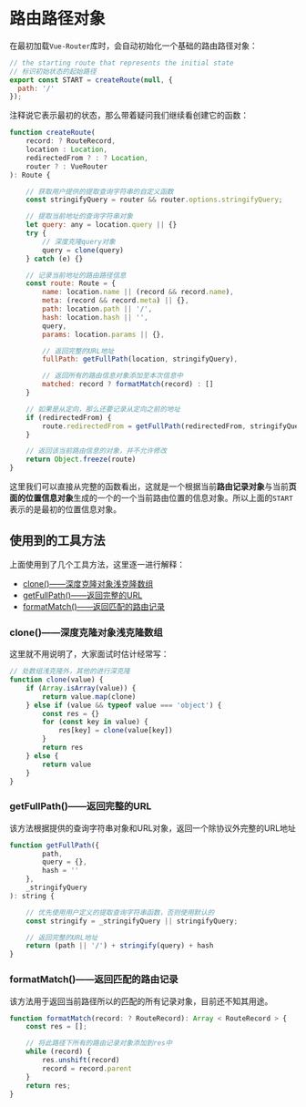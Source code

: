 # 路由路径对象

在最初加载`Vue-Router`库时，会自动初始化一个基础的路由路径对象：

```js
// the starting route that represents the initial state
// 标识初始状态的起始路径
export const START = createRoute(null, {
  path: '/'
});
```

注释说它表示最初的状态，那么带着疑问我们继续看创建它的函数：

```js
function createRoute(
    record: ? RouteRecord,
    location : Location,
    redirectedFrom ? : ? Location,
    router ? : VueRouter
): Route {

    // 获取用户提供的提取查询字符串的自定义函数
    const stringifyQuery = router && router.options.stringifyQuery;

    // 提取当前地址的查询字符串对象
    let query: any = location.query || {}
    try {
        // 深度克隆query对象
        query = clone(query)
    } catch (e) {}

    // 记录当前地址的路由路径信息
    const route: Route = {
        name: location.name || (record && record.name),
        meta: (record && record.meta) || {},
        path: location.path || '/',
        hash: location.hash || '',
        query,
        params: location.params || {},

        // 返回完整的URL地址
        fullPath: getFullPath(location, stringifyQuery),

        // 返回所有的路由信息对象添加至本次信息中
        matched: record ? formatMatch(record) : []
    }

    // 如果是从定向，那么还要记录从定向之前的地址
    if (redirectedFrom) {
        route.redirectedFrom = getFullPath(redirectedFrom, stringifyQuery)
    }

    // 返回该当前路由信息的对象，并不允许修改
    return Object.freeze(route)
}
```

这里我们可以直接从完整的函数看出，这就是一个根据当前**路由记录对象**与当前**页面的位置信息对象**生成的一个的一个当前路由位置的信息对象。所以上面的`START`表示的是最初的位置信息对象。

## 使用到的工具方法

上面使用到了几个工具方法，这里逐一进行解释：

- [clone()——深度克隆对象浅克隆数组](#clone%e6%b7%b1%e5%ba%a6%e5%85%8b%e9%9a%86%e5%af%b9%e8%b1%a1%e6%b5%85%e5%85%8b%e9%9a%86%e6%95%b0%e7%bb%84)
- [getFullPath()——返回完整的URL](#getfullpath%e8%bf%94%e5%9b%9e%e5%ae%8c%e6%95%b4%e7%9a%84url)
- [formatMatch()——返回匹配的路由记录](#formatmatch%e8%bf%94%e5%9b%9e%e5%8c%b9%e9%85%8d%e7%9a%84%e8%b7%af%e7%94%b1%e8%ae%b0%e5%bd%95)

### clone()——深度克隆对象浅克隆数组

这里就不用说明了，大家面试时估计经常写：

```js
// 处数组浅克隆外，其他的进行深克隆
function clone(value) {
    if (Array.isArray(value)) {
        return value.map(clone)
    } else if (value && typeof value === 'object') {
        const res = {}
        for (const key in value) {
            res[key] = clone(value[key])
        }
        return res
    } else {
        return value
    }
}
```

### getFullPath()——返回完整的URL

该方法根据提供的查询字符串对象和URL对象，返回一个除协议外完整的URL地址

```js
function getFullPath({
        path,
        query = {},
        hash = ''
    },
    _stringifyQuery
): string {

    // 优先使用用户定义的提取查询字符串函数，否则使用默认的
    const stringify = _stringifyQuery || stringifyQuery;

    // 返回完整的URL地址
    return (path || '/') + stringify(query) + hash
}
```

### formatMatch()——返回匹配的路由记录

该方法用于返回当前路径所以的匹配的所有记录对象，目前还不知其用途。

```js
function formatMatch(record: ? RouteRecord): Array < RouteRecord > {
    const res = [];

    // 将此路径下所有的路由记录对象添加到res中
    while (record) {
        res.unshift(record)
        record = record.parent
    }
    return res;
}
```
